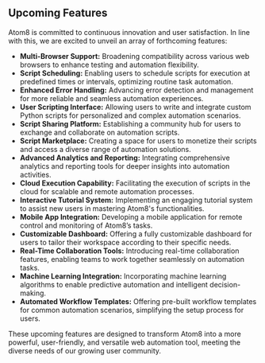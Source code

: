 ## Upcoming Features

Atom8 is committed to continuous innovation and user satisfaction. In line with this, we are excited to unveil an array of forthcoming features:

- **Multi-Browser Support:** Broadening compatibility across various web browsers to enhance testing and automation flexibility.
- **Script Scheduling:** Enabling users to schedule scripts for execution at predefined times or intervals, optimizing routine task automation.
- **Enhanced Error Handling:** Advancing error detection and management for more reliable and seamless automation experiences.
- **User Scripting Interface:** Allowing users to write and integrate custom Python scripts for personalized and complex automation scenarios.
- **Script Sharing Platform:** Establishing a community hub for users to exchange and collaborate on automation scripts.
- **Script Marketplace:** Creating a space for users to monetize their scripts and access a diverse range of automation solutions.
- **Advanced Analytics and Reporting:** Integrating comprehensive analytics and reporting tools for deeper insights into automation activities.
- **Cloud Execution Capability:** Facilitating the execution of scripts in the cloud for scalable and remote automation processes.
- **Interactive Tutorial System:** Implementing an engaging tutorial system to assist new users in mastering Atom8's functionalities.
- **Mobile App Integration:** Developing a mobile application for remote control and monitoring of Atom8’s tasks.
- **Customizable Dashboard:** Offering a fully customizable dashboard for users to tailor their workspace according to their specific needs.
- **Real-Time Collaboration Tools:** Introducing real-time collaboration features, enabling teams to work together seamlessly on automation tasks.
- **Machine Learning Integration:** Incorporating machine learning algorithms to enable predictive automation and intelligent decision-making.
- **Automated Workflow Templates:** Offering pre-built workflow templates for common automation scenarios, simplifying the setup process for users.

These upcoming features are designed to transform Atom8 into a more powerful, user-friendly, and versatile web automation tool, meeting the diverse needs of our growing user community.
